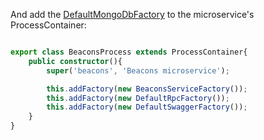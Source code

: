 
And add the [DefaultMongoDbFactory](../../../toolkit_api/node/mongodb/build/default_mongodb_factory/) to the microservice's ProcessContainer:

```typescript

export class BeaconsProcess extends ProcessContainer{
    public constructor(){
        super('beacons', 'Beacons microservice');

        this.addFactory(new BeaconsServiceFactory());
        this.addFactory(new DefaultRpcFactory());
        this.addFactory(new DefaultSwaggerFactory());
    }
}



```

